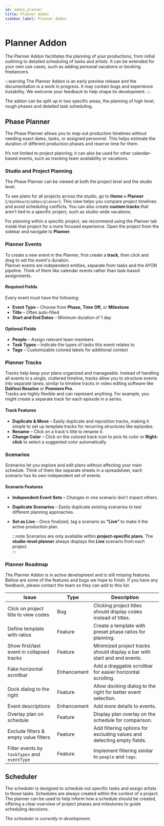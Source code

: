 ```yaml
---
id: addon_planner
title: Planner Addon
sidebar_label: Planner Addon
---
```


# Planner Addon

The Planner Addon facilitates the planning of your productions, from initial outlining to detailed scheduling of tasks and artists. It can be extended for your own use cases, such as adding personal vacations or booking freelancers.

:::warning
The Planner Addon is an early preview release and the documentation is a work in progress. It may contain bugs and experience instability. We welcome your feedback to help shape its development.
:::

The addon can be split up in two specific areas, the planning of high level, rough phases and detailed task scheduling.

## Phase Planner

The Phase Planner allows you to map out production timelines without needing exact dates, tasks, or assigned personnel. This helps estimate the duration of different production phases and reserve time for them.

It’s not limited to project planning; it can also be used for other calendar-based events, such as tracking team availability or vacations.

### Studio and Project Planning

The Phase Planner can be viewed at both the project level and the studio level.

To see plans for all projects across the studio, go to **Home > Planner** (`/dashboard/addon/planner`). This view helps you compare project timelines and avoid scheduling conflicts. You can also create **custom tracks** that aren’t tied to a specific project, such as studio-wide vacations.

For planning within a specific project, we recommend using the Planner tab inside that project for a more focused experience. Open the project from the sidebar and navigate to **Planner**.

### Planner Events

To create a new event in the Planner, first create a **track**, then click and drag to set the event's duration.  
Planner events are independent entities, separate from tasks and the AYON pipeline. Think of them like calendar events rather than task-based assignments.

#### Required Fields

Every event must have the following:

-   **Event Type** – Choose from **Phase, Time Off,** or **Milestone**
-   **Title** – Often auto-filled
-   **Start and End Dates** – Minimum duration of 1 day

#### Optional Fields

-   **People** – Assign relevant team members
-   **Task Types** – Indicate the types of tasks this event relates to
-   **Tags** – Customizable colored labels for additional context

### Planner Tracks

Tracks help keep your plans organized and manageable. Instead of handling all events in a single, cluttered timeline, tracks allow you to structure events into separate lanes; similar to timeline tracks in video editing software like **DaVinci Resolve** or **Premiere Pro**.  
Tracks are highly flexible and can represent anything. For example, you might create a separate track for each episode in a series.

#### Track Features

-   **Duplicate & Move** – Easily duplicate and reposition tracks, making it simple to set up template tracks for recurring structures like episodes.
-   **Rename** – Click on a track's title to rename it.
-   **Change Color** – Click on the colored track icon to pick its color or **Right-click** to select a suggested color automatically.

### Scenarios

Scenarios let you explore and edit plans without affecting your main schedule. Think of them like separate sheets in a spreadsheet, each scenario has its own independent set of events.

#### Scenario Features

-   **Independent Event Sets** – Changes in one scenario don’t impact others.
-   **Duplicate Scenarios** – Easily duplicate existing scenarios to test different planning approaches.
-   **Set as Live** – Once finalized, tag a scenario as **“Live”** to make it the active production plan.

    :::note
    Scenarios are only available within **project-specific plans**. The **studio-level planner** always displays the **Live** scenario from each project.  
    :::

### Planner Roadmap

The Planner Addon is in active development and is still missing features. Bellow are some of the features and bugs we hope to finish. If you have any feedback, please contact the team so they can add to this list.

| Issue                                        | Type        | Description                                                              |
| -------------------------------------------- | ----------- | ------------------------------------------------------------------------ |
| Click on project title to view codes         | Bug         | Clicking project titles should display codes instead of titles.          |
| Define template with ratios                  | Feature     | Create a template with preset phase ratios for planning.                 |
| Show first/last event in collapsed tracks    | Feature     | Minimized project tracks should display a bar with start and end events. |
| Fake horizontal scrollbar                    | Enhancement | Add a draggable scrollbar for easier horizontal scrolling.               |
| Dock dialog to the right                     | Feature     | Allow docking dialog to the right for better event selection.            |
| Event descriptions                           | Enhancement | Add more details to events.                                              |
| Overlay plan on schedule                     | Feature     | Display plan overlay on the schedule for comparison.                     |
| Exclude filters & empty value filters        | Feature     | Add filtering options for excluding values and detecting empty fields.   |
| Filter events by `taskTypes` and `eventType` | Feature     | Implement filtering similar to `people` and `tags`.                      |

## Scheduler

The scheduler is designed to schedule out specific tasks and assign artists to those tasks. Schedules are always created within the context of a project. The planner can be used to help inform how a schedule should be created, offering a clear overview of project phases and milestones to guide scheduling decisions.

_The scheduler is currently in development._
